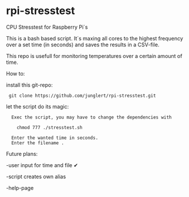 # rpi-stresstest
CPU Stresstest for Raspberry Pi´s

This is a bash based script. It´s maxing all cores to the highest frequency over a set time (in seconds) 
and saves the results in a CSV-file.

This repo is usefull for monitoring temperatures over a certain amount of time.

How to:
  
  install this git-repo:
  
     git clone https://github.com/junglert/rpi-stresstest.git

  
  let the script do its magic:
  
      Exec the script, you may have to change the dependencies with 
        
        chmod 777 ./stresstest.sh
  
      Enter the wanted time in seconds.
      Enter the filename .
      
      
Future plans:

  -user input for time and file ✔
  
  -script creates own alias
  
  -help-page
